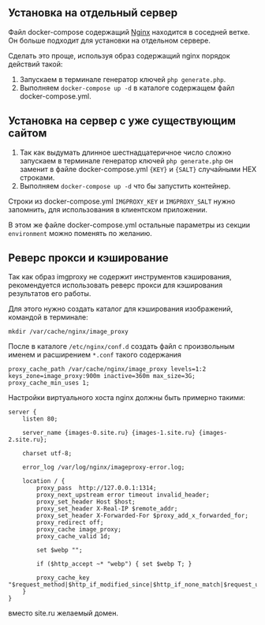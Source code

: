 
## Установка на отдельный сервер

Файл docker-compose содержащий
 [Nginx](https://github.com/petrozavodsky/ImageProxy-config/tree/with-nginx)
 находится в соседней ветке. Он больше подходит для установки на отдельном сервере.

Сделать это проще, используя образ содержащий nginx порядок действий такой:
 
1. Запускаем в терминале генератор ключей `php generate.php`.
2. Выполняем `docker-compose up -d` в каталоге содержащем файл docker-compose.yml.

## Установка на сервер с уже существующим сайтом

1. Так как выдумать длинное шестнадцатеричное число сложно запускаем в терминале генератор ключей 
`php generate.php` он заменит в файле docker-compose.yml `{KEY}` и `{SALT}` случайными HEX строками.
2. Выполняем `docker-compose up -d` что бы запустить контейнер.

Строки из docker-compose.yml `IMGPROXY_KEY` и `IMGPROXY_SALT` нужно запомнить, для использования в
 клиентском приложении.

В этом же файле docker-compose.yml остальные параметры из секции `environment` можно поменять по желанию.

## Реверс прокси и кэширование 

Так как образ imgproxy не содержит инструментов кэширования, рекомендуется использовать реверс прокси для кэширования
 результатов его работы.

Для этого нужно создать каталог для кэширования изображений, командой в терминале:

`mkdir /var/cache/nginx/image_proxy`

После в каталоге `/etc/nginx/conf.d` создать файл с произвольным именем и
 расширением `*.conf` такого содержания

```
proxy_cache_path /var/cache/nginx/image_proxy levels=1:2 keys_zone=image_proxy:900m inactive=360m max_size=3G;
proxy_cache_min_uses 1;
```

Настройки виртуального хоста nginx должны быть примерно такими:

```
server {
    listen 80;

    server_name {images-0.site.ru} {images-1.site.ru} {images-2.site.ru};
    
    charset utf-8;

    error_log /var/log/nginx/imageproxy-error.log;

    location / {
        proxy_pass  http://127.0.0.1:1314; 
        proxy_next_upstream error timeout invalid_header;
        proxy_set_header Host $host;
        proxy_set_header X-Real-IP $remote_addr;
        proxy_set_header X-Forwarded-For $proxy_add_x_forwarded_for;
        proxy_redirect off;
        proxy_cache image_proxy;
        proxy_cache_valid 1d;
  
        set $webp "";

        if ($http_accept ~* "webp") { set $webp T; }

        proxy_cache_key "$request_method|$http_if_modified_since|$http_if_none_match|$request_uri|$webp";
    }
}
```

вместо site.ru желаемый домен. 
